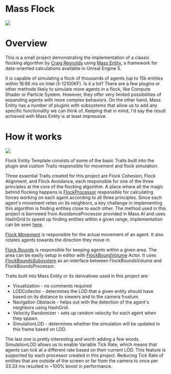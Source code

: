 # Mass Flock
![](/Documentation/FlockBig.gif)

# Overview

This is a small project demonstrating the implementation of a classic flocking algorithm by [Craig Reynolds](https://www.red3d.com/cwr/boids/) using [Mass Entity](https://docs.unrealengine.com/5.1/en-US/overview-of-mass-entity-in-unreal-engine/), a framework for data-oriented calculations available in Unreal Engine 5. 

It is capable of simulating a flock of thousands of agents (up to 15k entities within 16.66 ms on Intel i3-12100KF). Is it a lot? There are a few plugins or other methods likely to simulate more agents in a flock, like Compute Shader or Particle System. However, they offer very limited possibilities of expanding agents with more complex behaviors. On the other hand, Mass Entity has a number of plugins with subsystems that allow us to add any specific functionality we can think of. Keeping that in mind, I'd say the result achieved with Mass Entity is at least impressive.

# How it works

![](/Documentation/FlockSmall.gif)

Flock Entity Template consists of some of the basic Traits built into the plugin and custom Traits responsible for movement and flock simulation.

Three essential Traits created for this project are Flock Cohesion, Flock Alignment, and Flock Avoidance, each responsible for one of the three principles at the core of the flocking algorithm. A place where all the magic behind flocking happens is [FlockProcessor](/Source/MassFlock/FlockProcessor/FlockProcessor.cpp) responsible for calculating forces working on each agent according to all three principles. Since each agent's movement relies on its neighbors, a key challenge in implementing this algorithm is finding entities close to each other. The method used in this project is borrowed from AvoidanceProcessor provided in Mass AI and uses HashGrid to speed up finding entities within a given range, implementation can be seen [here](/Source/MassFlock/FlockUtilities/FlockUtilities.h).

[Flock Movement](https://github.com/PiotrJezyna/MassFlock/blob/main/Source/MassFlock/FlockMovement/FlockMovementProcessor.cpp) is responsible for the actual movement of an agent. It also rotates agents towards the direction they move in.

[Flock Bounds](https://github.com/PiotrJezyna/MassFlock/blob/main/Source/MassFlock/FlockBounds/FlockBoundsProcessor.cpp) is responsible for keeping agents within a given area. The area can be easily setup in editor with [FlockBoundVolume](/Source/MassFlock/FlockBounds/FlockBoundsVolume.cpp) Actor. It uses [FlockBoundsSubsystem](/Source/MassFlock/FlockBounds/FlockBoundsSubsystem.h) as an interface between FlockBoundsVolume and FlockBoundsProcessor. 

Traits built into Mass Entity or its derivatives used in this project are:
- Visualization - no comments required
- LODCollector -  determines the LOD that a given entity should have based on its distance to viewers and to the camera frustum.
- Navigation Obstacle - helps out with the detection of the agent's neighbors using HashGrid.
- Velocity Randomizer - sets up random velocity for each agent when they spawn.
- SimulationLOD - determines whether the simulation will be updated in this frame based on LOD.

The last one is pretty interesting and worth adding a few words. SimulationLOD allows us to enable Variable Tick Rate, which means that agents can tick at a different rate based on their current LOD. This feature is supported by each processor created in this project. Reducing Tick Rate of entities that are outside of the screen or far from the camera to once per 33.33 ms resulted in ~100% boost in performance.
